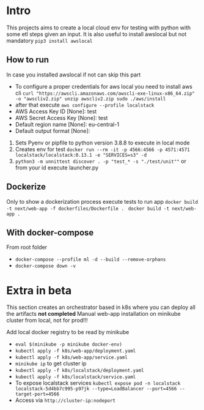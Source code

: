 # Intro

This projects aims to create a local cloud env for testing with python with some etl steps given an input.
It is also useful to install awslocal but not mandatory `pip3 install awslocal`

## How to run 
In case you installed awslocal if not can skip this part
- To configure a proper credentials for aws local you need to install aws cli 
  `curl "https://awscli.amazonaws.com/awscli-exe-linux-x86_64.zip" -o "awscliv2.zip"
  unzip awscliv2.zip
  sudo ./aws/install`
- after that execute `aws configure --profile localstack`
- AWS Access Key ID [None]: test
- AWS Secret Access Key [None]: test
- Default region name [None]: eu-central-1
- Default output format [None]:

1. Sets Pyenv or pipfile to python version 3.8.8 to execute in local mode
2. Creates env for test ```docker run --rm -it -p 4566:4566 -p 4571:4571 localstack/localstack:0.13.1 -e "SERVICES=s3" -d ```
3. ```python3 -m unnittest discover . -p "test_* -s "./test/unit""```  or from your id execute launcher.py

## Dockerize
Only to show a dockerization process execute tests to run app
```docker build -t next/web-app -f dockerfiles/Dockerfile . ```
```docker build -t next/web-app .```

## With docker-compose
From root folder 
- `docker-compose --profile ml -d --build --remove-orphans`
- `docker-compose down -v`

# Extra in beta
This section creates an orchestrator based in k8s where you can deploy all the artifacts **not completed**
Manual web-app installation on minikube cluster from local, not for prod!!!

Add local docker registry to be read by minikube
- ```eval $(minikube -p minikube docker-env)```
- ```kubectl apply -f k8s/web-app/deployment.yaml ```
- ```kubectl apply -f k8s/web-app/service.yaml ```
- ```minikube ip``` to get cluster ip
- ```kubectl apply -f k8s/localstack/deployment.yaml ```
- ```kubectl apply -f k8s/localstack/service.yaml ```
- To expose localstack services ```kubectl expose pod -n localstack localstack-5d4bb7c995-p97jk --type=LoadBalancer --port=4566 --target-port=4566```
- Access via ```http://cluster-ip:nodeport```